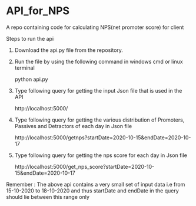# API_for_NPS
A repo containing code for calculating NPS(net promoter score) for client

Steps to run the api
1. Download the api.py file from the repository.
2. Run the file by using the following command in windows cmd or linux terminal
    
    python api.py
3. Type following query for getting the input Json file that is used in the API
   
   http://localhost:5000/
4. Type following query for getting the various distribution of Promoters, Passives and Detractors of each day in Json file
   
   http://localhost:5000/getnps?startDate=2020-10-15&endDate=2020-10-17
5. Type following query for getting the nps score for each day in Json file
   
   http://localhost:5000/get_nps_score?startDate=2020-10-15&endDate=2020-10-17

Remember : The above api contains a very small set of input data i.e from 15-10-2020 to 18-10-2020 and thus startDate and endDate in the query should lie between this range only  
   
